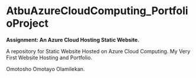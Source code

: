 # AtbuAzureCloudComputing_PortfolioProject
**Assignment: An Azure Cloud Hosting Static Website.**

A repository for Static Website Hosted on Azure Cloud Computing.
My Very First Website Hosting and Portfolio.

Omotosho Omotayo Olamilekan.
